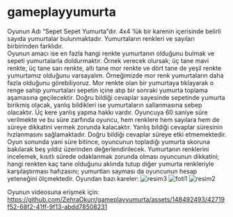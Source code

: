 # gameplayyumurta
Oyunun Adı “Sepet Sepet Yumurta”dır.
4x4 ‘lük bir karenin içerisinde belirli sayıda yumurtalar bulunmaktadır. 
Yumurtaların renkleri ve sayıları birbirinden farklıdır.	
Oyunun amacı ise en fazla hangi renkte yumurtanın olduğunu bulmak ve sepeti yumurtalarla doldurmaktır.
Örnek verecek olursak; üç tane mavi renkte, üç tane sarı renkte, altı tane mor renkte ve dört tane de yeşil renkte yumurtamız olduğunu varsayalım. 
Örneğimizde mor renk yumurtaların daha fazla olduğunu görebiliyoruz.
Mor renkte olan bir yumurtaya tıklayarak o renge sahip yumurtaları sepetin içine atıp bir sonraki yumurta toplama aşamasına geçilecektir.
Doğru bildiği cevaplar sayesinde sepetinde yumurta birikmiş olacak, yanlış bildikleri ise yumurtaların sallanmasına sebep olacaktır. Üç kere yanlış yapma hakkı vardır.
Oyuncuya 60 saniye süre verilmekte ve bu süre zarfında oyuncu, hem renklere hem sayılara hem de süreye dikkatini vermek zorunda kalacaktır. Yanlış bildiği cevaplar süresinin hızlanmasını sağlamaktadır. Doğru bildiği cevaplar süreye etki etmemektedir.
Oyun sonunda yani süre bitince, oyuncunun topladığı yumurta skoruna bakılarak beş yıldız üzerinden değerlendirilecek. 
Yumurtanın renklerini incelemek, kısıtlı sürede odaklanmak zorunda olması oyuncunun dikkatini; hangi renkten kaç tane olduğunu aklında tutup diğer yumurta renkleriyle karşılaştırması hafızasını; yumurtları sayması da oyuncunun hesap yeteneğini ölçmektedir.
Oyundan bazı kareler:
![resim3](https://github.com/ZehraOkurr/gameplayyumurta/assets/148492493/afd8f28c-f122-4b7c-8ff0-3b8e7950a9d1)
![foti1](https://github.com/ZehraOkurr/gameplayyumurta/assets/148492493/cb3af048-118c-4fcc-b7b5-3302fa362453)
![resim2](https://github.com/ZehraOkurr/gameplayyumurta/assets/148492493/42d8fbf9-9273-4be2-89f8-e701c04d0a41)



Oyunun videosuna erişmek için:
https://github.com/ZehraOkurr/gameplayyumurta/assets/148492493/42719f52-68f2-41ff-9f13-abdd78508231



